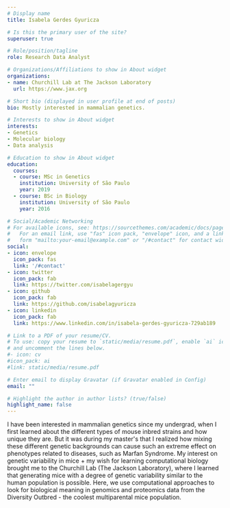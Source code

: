 ```yaml
---
# Display name
title: Isabela Gerdes Gyuricza

# Is this the primary user of the site?
superuser: true

# Role/position/tagline
role: Research Data Analyst

# Organizations/Affiliations to show in About widget
organizations:
- name: Churchill Lab at The Jackson Laboratory
  url: https://www.jax.org

# Short bio (displayed in user profile at end of posts)
bio: Mostly interested in mammalian genetics.

# Interests to show in About widget
interests:
- Genetics
- Molecular biology
- Data analysis

# Education to show in About widget
education:
  courses:
  - course: MSc in Genetics
    institution: University of São Paulo
    year: 2019
  - course: BSc in Biology
    institution: University of São Paulo
    year: 2016

# Social/Academic Networking
# For available icons, see: https://sourcethemes.com/academic/docs/page-builder/#icons
#   For an email link, use "fas" icon pack, "envelope" icon, and a link in the
#   form "mailto:your-email@example.com" or "/#contact" for contact widget.
social:
- icon: envelope
  icon_pack: fas
  link: '/#contact'
- icon: twitter
  icon_pack: fab
  link: https://twitter.com/isabelagergyu
- icon: github
  icon_pack: fab
  link: https://github.com/isabelagyuricza
- icon: linkedin
  icon_pack: fab
  link: https://www.linkedin.com/in/isabela-gerdes-gyuricza-729ab189

# Link to a PDF of your resume/CV.
# To use: copy your resume to `static/media/resume.pdf`, enable `ai` icons in `params.toml`, 
# and uncomment the lines below.
#- icon: cv
#icon_pack: ai
#link: static/media/resume.pdf

# Enter email to display Gravatar (if Gravatar enabled in Config)
email: ""

# Highlight the author in author lists? (true/false)
highlight_name: false
---
```


 I have been interested in mammalian genetics since my undergrad, when I first learned about the different types of mouse inbred strains and how unique they are. But it was during my master's that I realized how mixing these different genetic backgrounds can cause such an extreme effect on phenotypes related to diseases, such as Marfan Syndrome. My interest on genetic variability in mice + my wish for learning computational biology brought me to the Churchill Lab (The Jackson Laboratory), where I learned that generating mice with a degree of genetic variability similar to the human population is possible. Here, we use computational approaches to look for biological meaning in genomics and proteomics data from the Diversity Outbred - the coolest multiparental mice population. 
